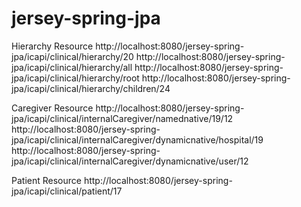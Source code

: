 # jersey-spring-jpa

Hierarchy Resource
http://localhost:8080/jersey-spring-jpa/icapi/clinical/hierarchy/20
http://localhost:8080/jersey-spring-jpa/icapi/clinical/hierarchy/all
http://localhost:8080/jersey-spring-jpa/icapi/clinical/hierarchy/root
http://localhost:8080/jersey-spring-jpa/icapi/clinical/hierarchy/children/24

Caregiver Resource
http://localhost:8080/jersey-spring-jpa/icapi/clinical/internalCaregiver/namednative/19/12
http://localhost:8080/jersey-spring-jpa/icapi/clinical/internalCaregiver/dynamicnative/hospital/19
http://localhost:8080/jersey-spring-jpa/icapi/clinical/internalCaregiver/dynamicnative/user/12<br/>

Patient Resource
http://localhost:8080/jersey-spring-jpa/icapi/clinical/patient/17  
